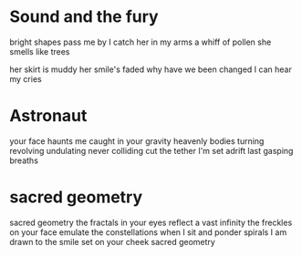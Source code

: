 # Sound and the fury
bright shapes pass me by
I catch her in my arms
a whiff of pollen
she smells like trees

her skirt is muddy
her smile's faded
why have we been changed
I can hear my cries

# Astronaut

your face haunts me
caught in your gravity
heavenly bodies
turning revolving undulating
never colliding
cut the tether
I'm set adrift
last gasping breaths

# sacred geometry

sacred geometry
the fractals in your eyes reflect a vast infinity
the freckles on your face emulate the constellations
when I sit and ponder spirals I am drawn to the smile set on your cheek
sacred geometry